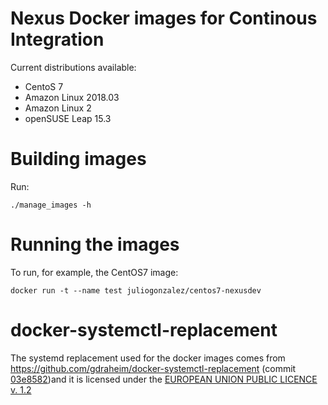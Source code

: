 # Nexus Docker images for Continous Integration

Current distributions available:

* CentoS 7
* Amazon Linux 2018.03
* Amazon Linux 2
* openSUSE Leap 15.3

# Building images

Run:

```
./manage_images -h
```

# Running the images

To run, for example, the CentOS7 image:

```
docker run -t --name test juliogonzalez/centos7-nexusdev
```

# docker-systemctl-replacement

The systemd replacement used for the docker images comes from https://github.com/gdraheim/docker-systemctl-replacement (commit [03e8582](https://github.com/gdraheim/docker-systemctl-replacement/tree/03e8582d8096c0c5261b2261b892348504ce9553))and it is licensed under the [EUROPEAN UNION PUBLIC LICENCE v. 1.2](EUPL-LICENSE.md)

